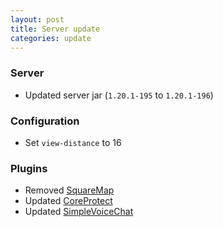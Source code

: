 ```yaml
---
layout: post
title: Server update
categories: update
---
```


### Server
* Updated server jar (`1.20.1-195` to `1.20.1-196`)  

### Configuration
* Set `view-distance` to 16  

### Plugins
* Removed [SquareMap](https://modrinth.com/plugin/squaremap)  
* Updated [CoreProtect](https://modrinth.com/plugin/coreprotect)  
* Updated [SimpleVoiceChat](https://modrinth.com/plugin/simple-voice-chat)  
